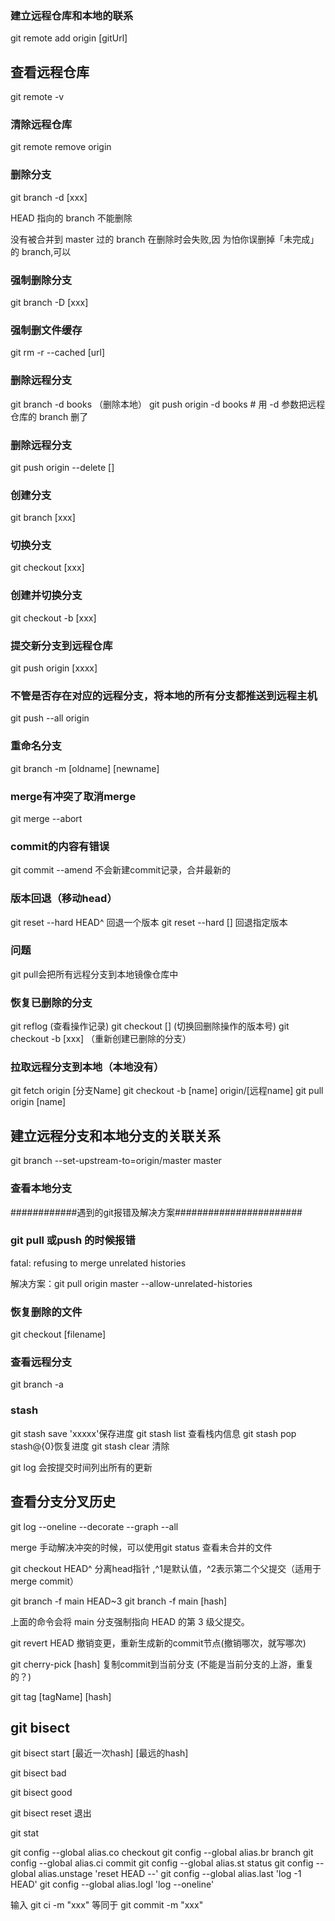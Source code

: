 
### 建立远程仓库和本地的联系
git remote add origin [gitUrl]

## 查看远程仓库
git remote -v
### 清除远程仓库

git remote remove origin

### 删除分支

git branch -d [xxx]

HEAD 指向的 branch 不能删除

没有被合并到 master 过的 branch 在删除时会失败,因  为怕你误删掉「未完成」的 branch,可以

### 强制删除分支
git branch -D [xxx]

### 强制删文件缓存
git rm -r --cached [url]


### 删除远程分支
git branch -d books （删除本地）
git push origin -d books # 用 -d 参数把远程仓库的 branch 删了
### 删除远程分支
git push origin --delete []


### 创建分支
git branch [xxx]

### 切换分支
git checkout [xxx]

### 创建并切换分支
git checkout -b [xxx]

### 提交新分支到远程仓库
git push origin [xxxx]

### 不管是否存在对应的远程分支，将本地的所有分支都推送到远程主机
git push --all origin

### 重命名分支
git branch -m [oldname] [newname]


### merge有冲突了取消merge
git merge --abort

### commit的内容有错误
git commit --amend 不会新建commit记录，合并最新的

### 版本回退（移动head）
git reset --hard HEAD^ 回退一个版本   git reset --hard [] 回退指定版本

### 问题
git pull会把所有远程分支到本地镜像仓库中



### 恢复已删除的分支
git reflog (查看操作记录)
git checkout [] (切换回删除操作的版本号)
git checkout -b [xxx] （重新创建已删除的分支）



### 拉取远程分支到本地（本地没有）
git fetch origin [分支Name]
git checkout -b [name] origin/[远程name]
git pull origin [name]



## 建立远程分支和本地分支的关联关系

git branch --set-upstream-to=origin/master master

### 查看本地分支
############遇到的git报错及解决方案#######################

### git pull 或push 的时候报错
fatal: refusing to merge unrelated histories

解决方案：git pull origin master --allow-unrelated-histories


### 恢复删除的文件
git checkout [filename]

### 查看远程分支
git branch -a


### stash
git stash save 'xxxxx'保存进度
git stash list 查看栈内信息
git stash pop  stash@{0}恢复进度
git stash clear 清除



git log 会按提交时间列出所有的更新

## 查看分支分叉历史
git log --oneline --decorate --graph --all


merge 手动解决冲突的时候，可以使用git status 查看未合并的文件


git checkout HEAD^  分离head指针 ,^1是默认值，^2表示第二个父提交（适用于merge commit）

git branch -f main HEAD~3
git branch -f main [hash]

上面的命令会将 main 分支强制指向 HEAD 的第 3 级父提交。


git revert HEAD 撤销变更，重新生成新的commit节点(撤销哪次，就写哪次)

git cherry-pick [hash] 复制commit到当前分支 (不能是当前分支的上游，重复的？)

git tag [tagName] [hash]


## git bisect

git bisect start [最近一次hash] [最远的hash]

git bisect bad

git bisect good

git bisect reset  退出


git stat


git config --global alias.co checkout
git config --global alias.br branch
git config --global alias.ci commit
git config --global alias.st status
git config --global alias.unstage 'reset HEAD --'
git config --global alias.last 'log -1 HEAD'
git config --global alias.logl 'log --oneline'

输入 git ci -m "xxx" 等同于 git commit -m "xxx"
